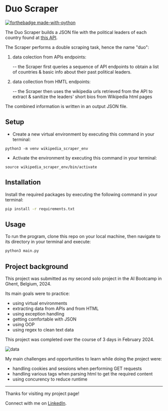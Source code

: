 # Duo Scraper

[![forthebadge made-with-python](https://ForTheBadge.com/images/badges/made-with-python.svg)](https://www.python.org/)

The Duo Scraper builds a JSON file with the political leaders of each country found at [this API](https://country-leaders.onrender.com/docs).

The Scraper performs a double scraping task, hence the name "duo":

1. data colection from APIs endpoints:
   
     -- the Scraper first queries a sequence of API endpoints to obtain a list of countries & basic info about their past political leaders.
   
3. data collection from HMTL endpoints:
   
     -- the Scraper then uses the wikipedia urls retrieved from the API to extract & sanitize the leaders' short bios from Wikipedia html pages

The combined information is written in an output JSON file.

## Setup 
   
- Create a new virtual environment by executing this command in your terminal:
   
`python3 -m venv wikipedia_scraper_env`

- Activate the environment by executing this command in your terminal:
   
`source wikipedia_scraper_env/bin/activate`

## Installation

Install the required packages by executing the following command in your terminal:

  ```bash
  pip install -r requirements.txt
  ```
## Usage

To run the program, clone this repo on your local machine, then navigate to its directory in your terminal and execute:
```bash
python3 main.py
```

## Project background

This project was submitted as my second solo project in the AI Bootcamp in Ghent, Belgium, 2024.

Its main goals were to practice:

- using virtual environments
- extracting data from APIs and from HTML
- using exception handling
- getting comfortable with JSON 
- using OOP
- using regex to clean text data

This project was completed over the course of 3 days in February 2024.


![data](https://camo.githubusercontent.com/3fbf9fe8569e07e446820a43eddc4be7841d94c6a977c38379760f36459244b7/68747470733a2f2f692e70696e696d672e636f6d2f6f726967696e616c732f30662f63322f31662f30666332316663643637336637393463316436323232623137373031333334322e706e67)


My main challenges and opportunities to learn while doing the project were:

- handling cookies and sessions when performing GET requests
- handling various tags when parsing html to get the required content
- using concurency to reduce runtime

---

Thanks for visiting my project page! 

Connect with me on [LinkedIn](https://www.linkedin.com/in/mirunasuru/).

